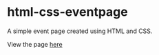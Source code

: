 # html-css-eventpage

A simple event page created using HTML and CSS.

View the page <a href="https://lyndsielane.github.io/html-css-eventpage/">here</a>
